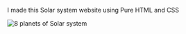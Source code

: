 I made this Solar system website using Pure HTML and CSS



![8 planets of Solar system](https://user-images.githubusercontent.com/93245109/159853645-20f91b40-a937-4a98-95e1-795f85cd8dcc.png)

